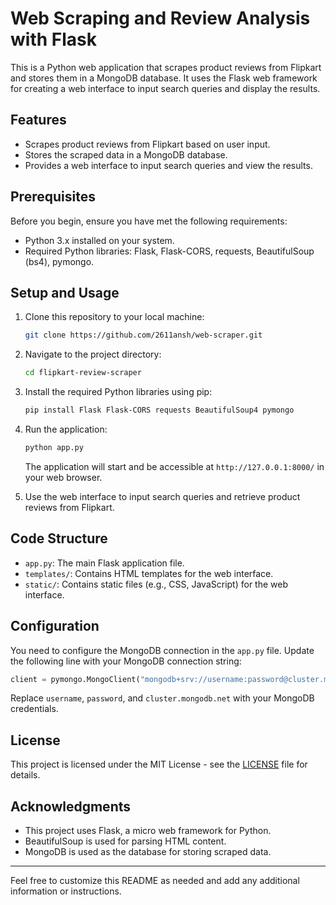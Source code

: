# Web Scraping and Review Analysis with Flask

This is a Python web application that scrapes product reviews from Flipkart and stores them in a MongoDB database. It uses the Flask web framework for creating a web interface to input search queries and display the results.

## Features

- Scrapes product reviews from Flipkart based on user input.
- Stores the scraped data in a MongoDB database.
- Provides a web interface to input search queries and view the results.

## Prerequisites

Before you begin, ensure you have met the following requirements:

- Python 3.x installed on your system.
- Required Python libraries: Flask, Flask-CORS, requests, BeautifulSoup (bs4), pymongo.

## Setup and Usage

1. Clone this repository to your local machine:

   ```bash
   git clone https://github.com/2611ansh/web-scraper.git
   ```

2. Navigate to the project directory:

   ```bash
   cd flipkart-review-scraper
   ```

3. Install the required Python libraries using pip:

   ```bash
   pip install Flask Flask-CORS requests BeautifulSoup4 pymongo
   ```

4. Run the application:

   ```bash
   python app.py
   ```

   The application will start and be accessible at `http://127.0.0.1:8000/` in your web browser.

5. Use the web interface to input search queries and retrieve product reviews from Flipkart.

## Code Structure

- `app.py`: The main Flask application file.
- `templates/`: Contains HTML templates for the web interface.
- `static/`: Contains static files (e.g., CSS, JavaScript) for the web interface.

## Configuration

You need to configure the MongoDB connection in the `app.py` file. Update the following line with your MongoDB connection string:

```python
client = pymongo.MongoClient("mongodb+srv://username:password@cluster.mongodb.net/?retryWrites=true&w=majority")
```

Replace `username`, `password`, and `cluster.mongodb.net` with your MongoDB credentials.

## License

This project is licensed under the MIT License - see the [LICENSE](LICENSE) file for details.

## Acknowledgments

- This project uses Flask, a micro web framework for Python.
- BeautifulSoup is used for parsing HTML content.
- MongoDB is used as the database for storing scraped data.

---

Feel free to customize this README as needed and add any additional information or instructions.
